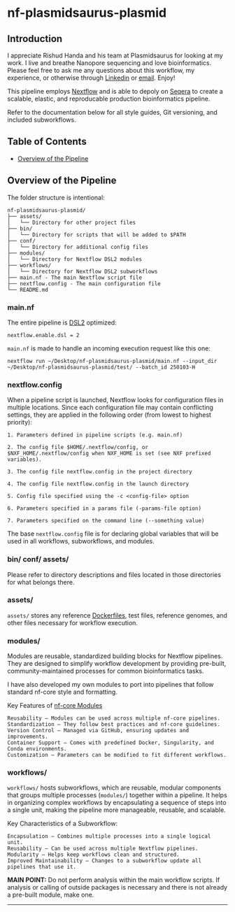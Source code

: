 # nf-plasmidsaurus-plasmid
## Introduction
I appreciate Rishud Handa and his team at Plasmidsaurus for looking at my work. I live and breathe Nanopore sequencing and love bioinformatics. Please feel free to ask me any questions about this workflow, my experience, or otherwise through [Linkedin](https://www.linkedin.com/in/ethanmcquhae/) or [email](mailto:ethan.mcq01@gmail.com). Enjoy!

This pipeline employs [Nextflow](https://www.nextflow.io/) and is able to depoly on [Seqera](https://seqera.io/) to create a scalable, elastic, and reproducable production bioinformatics pipeline. 

Refer to the documentation below for all style guides, Git versioning, and included subworkflows. 

## Table of Contents
- [Overview of the Pipeline](#overview-of-the-pipeline)

## Overview of the Pipeline
The folder structure is intentional:

```
nf-plasmidsaurus-plasmid/
├── assets/
│   └── Directory for other project files
├── bin/
│   └── Directory for scripts that will be added to $PATH
├── conf/
│   └── Directory for additional config files
├── modules/
│   └── Directory for Nextflow DSL2 modules
├── workflows/
│   └── Directory for Nextflow DSL2 subworkflows 
├── main.nf - The main Nextflow script file
├── nextflow.config - The main configuration file
└── README.md
```
### main.nf
The entire pipeline is [DSL2](https://seqera.io/blog/dsl2-is-here/) optimized:
```
nextflow.enable.dsl = 2
```

`main.nf` is made to handle an incoming execution request like this one:
```
nextflow run ~/Desktop/nf-plasmidsaurus-plasmid/main.nf --input_dir ~/Desktop/nf-plasmidsaurus-plasmid/test/ --batch_id 250103-H
```

### nextflow.config
When a pipeline script is launched, Nextflow looks for configuration files in multiple locations. Since each configuration file may contain conflicting settings, they are applied in the following order (from lowest to highest priority):

    1. Parameters defined in pipeline scripts (e.g. main.nf)

    2. The config file $HOME/.nextflow/config, or $NXF_HOME/.nextflow/config when NXF_HOME is set (see NXF prefixed variables).

    3. The config file nextflow.config in the project directory

    4. The config file nextflow.config in the launch directory

    5. Config file specified using the -c <config-file> option

    6. Parameters specified in a params file (-params-file option)

    7. Parameters specified on the command line (--something value)

The base `nextflow.config` file is for declaring global variables that will be used in all workflows, subworkflows, and modules. 

### bin/ conf/ assets/    
Please refer to directory descriptions and files located in those directories for what belongs there. 

### assets/
`assets/` stores any reference [Dockerfiles](https://docs.docker.com/reference/dockerfile/), test files, reference genomes, and other files necessary for workflow execution.

### modules/ 
Modules are reusable, standardized building blocks for Nextflow pipelines. They are designed to simplify workflow development by providing pre-built, community-maintained processes for common bioinformatics tasks.

I have also developed my own modules to port into pipelines that follow standard nf-core style and formatting.

Key Features of [nf-core Modules](https://nf-co.re/modules/)

    Reusability – Modules can be used across multiple nf-core pipelines.
    Standardization – They follow best practices and nf-core guidelines.
    Version Control – Managed via GitHub, ensuring updates and improvements.
    Container Support – Comes with predefined Docker, Singularity, and Conda environments.
    Customization – Parameters can be modified to fit different workflows.

### workflows/ 
`workflows/` hosts subworkflows, which are reusable, modular components that groups multiple processes (`modules/`) together within a pipeline. It helps in organizing complex workflows by encapsulating a sequence of steps into a single unit, making the pipeline more manageable, reusable, and scalable.

Key Characteristics of a Subworkflow:

    Encapsulation – Combines multiple processes into a single logical unit.
    Reusability – Can be used across multiple Nextflow pipelines.
    Modularity – Helps keep workflows clean and structured.
    Improved Maintainability – Changes to a subworkflow update all pipelines that use it.

**MAIN POINT:** Do not perform analysis within the main workflow scripts. If analysis or calling of outside packages is necessary and there is not already a pre-built module, make one. 

---